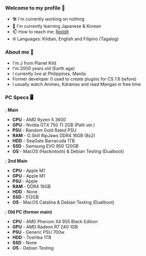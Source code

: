 <!--
**jcatrdev/jcatrdev** is a ✨ _special_ ✨ repository because its `README.md` (this file) appears on your GitHub profile.

Here are some ideas to get you started:

- 🔭 I’m currently working on ...
- 🌱 I’m currently learning ...
- 👯 I’m looking to collaborate on ...
- 🤔 I’m looking for help with ...
- 💬 Ask me about ...
- 📫 How to reach me: ...
- 😄 Pronouns: ...
- ⚡ Fun fact: ...
-->

### Welcome to my profile 👋
- 🛠️ I'm currently working on nothing
- 🌱 I'm currently learning Japanese & Korean
- 📫 How to reach me: [Reddit](https://www.reddit.com/user/jcatr_dev)
- 🌐 Languages: Kildian, English and Filipino (Tagalog)

### About me 👦
- I'm J from Planet Kild
- I'm 2000 years old (Earth age)
- I currently live at Philippines, Manila
- Former developer (I used to create plugins for CS 1.6 before)
- I usually watch Animes, Kdramas and read Mangas in free time

### PC Specs 🖥️
; <b>Main</b>
- **CPU** - AMD Ryzen 5 3600
- **GPU** - Nvidia GTX 750 TI 2GB (Palit ver.)
- **PSU** - Random Gold Rated PSU
- **RAM** - G.Skill RipJaws DDR4 16GB (8x2)
- **HDD** - SeaGate Barracuda 1TB
- **SSD** - Samsung EVO 850 120GB
- **OS**  - MacOS (Hackintosh) & Debian Testing (Dualboot)

; <b>2nd Main</b>
- **CPU** - Apple M1
- **GPU** - Apple M1
- **PSU** - Apple
- **RAM** - DDR4 16GB
- **HDD** - None
- **SSD** - 512GB
- **OS**  - MacOS Catalina & Debian Testing (Dualboot)

; <b>Old PC (former main)</b>
- **CPU** - AMD Phenom X4 955 Black Edition
- **GPU** - AMD Radeon R7 240 1GB
- **PSU** - Generic PSU 700w
- **HDD** - Toshiba 1TB
- **SSD** - None
- **OS**  - Debian Testing

